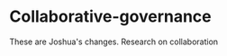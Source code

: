 Collaborative-governance
========================
These are Joshua's changes.
Research on collaboration
